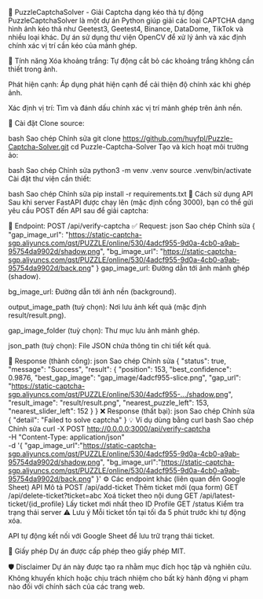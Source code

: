 🧩 PuzzleCaptchaSolver - Giải Captcha dạng kéo thả tự động
PuzzleCaptchaSolver là một dự án Python giúp giải các loại CAPTCHA dạng hình ảnh kéo thả như Geetest3, Geetest4, Binance, DataDome, TikTok và nhiều loại khác. Dự án sử dụng thư viện OpenCV để xử lý ảnh và xác định chính xác vị trí cần kéo của mảnh ghép.

🎯 Tính năng
Xóa khoảng trắng: Tự động cắt bỏ các khoảng trắng không cần thiết trong ảnh.

Phát hiện cạnh: Áp dụng phát hiện cạnh để cải thiện độ chính xác khi ghép ảnh.

Xác định vị trí: Tìm và đánh dấu chính xác vị trí mảnh ghép trên ảnh nền.

🚀 Cài đặt
Clone source:

bash
Sao chép
Chỉnh sửa
git clone https://github.com/huyfpl/Puzzle-Captcha-Solver.git
cd Puzzle-Captcha-Solver
Tạo và kích hoạt môi trường ảo:

bash
Sao chép
Chỉnh sửa
python3 -m venv .venv
source .venv/bin/activate
Cài đặt thư viện cần thiết:

bash
Sao chép
Chỉnh sửa
pip install -r requirements.txt
🧠 Cách sử dụng API
Sau khi server FastAPI được chạy lên (mặc định cổng 3000), bạn có thể gửi yêu cầu POST đến API sau để giải captcha:

📮 Endpoint: POST /api/verify-captcha
✅ Request:
json
Sao chép
Chỉnh sửa
{
  "gap_image_url": "https://static-captcha-sgp.aliyuncs.com/qst/PUZZLE/online/530/4adcf955-9d0a-4cb0-a9ab-95754da9902d/shadow.png",
  "bg_image_url": "https://static-captcha-sgp.aliyuncs.com/qst/PUZZLE/online/530/4adcf955-9d0a-4cb0-a9ab-95754da9902d/back.png"
}
gap_image_url: Đường dẫn tới ảnh mảnh ghép (shadow).

bg_image_url: Đường dẫn tới ảnh nền (background).

output_image_path (tuỳ chọn): Nơi lưu ảnh kết quả (mặc định result/result.png).

gap_image_folder (tuỳ chọn): Thư mục lưu ảnh mảnh ghép.

json_path (tuỳ chọn): File JSON chứa thông tin chi tiết kết quả.

🔁 Response (thành công):
json
Sao chép
Chỉnh sửa
{
  "status": true,
  "message": "Success",
  "result": {
    "position": 153,
    "best_confidence": 0.9876,
    "best_gap_image": "gap_image/4adcf955-slice.png",
    "gap_url": "https://static-captcha-sgp.aliyuncs.com/qst/PUZZLE/online/530/4adcf955-.../shadow.png",
    "result_image": "result/result.png",
    "nearest_puzzle_left": 153,
    "nearest_slider_left": 152
  }
}
❌ Response (thất bại):
json
Sao chép
Chỉnh sửa
{
  "detail": "Failed to solve captcha"
}
💡 Ví dụ dùng bằng curl
bash
Sao chép
Chỉnh sửa
curl -X POST http://0.0.0.0:3000/api/verify-captcha \
-H "Content-Type: application/json" \
-d '{
  "gap_image_url":"https://static-captcha-sgp.aliyuncs.com/qst/PUZZLE/online/530/4adcf955-9d0a-4cb0-a9ab-95754da9902d/shadow.png",
  "bg_image_url":"https://static-captcha-sgp.aliyuncs.com/qst/PUZZLE/online/530/4adcf955-9d0a-4cb0-a9ab-95754da9902d/back.png"
}'
⚙ Các endpoint khác (liên quan đến Google Sheet)
API	Mô tả
POST /api/add-ticket	Thêm ticket mới (qua form)
GET /api/delete-ticket?ticket=abc	Xoá ticket theo nội dung
GET /api/latest-ticket/{id_profile}	Lấy ticket mới nhất theo ID Profile
GET /status	Kiểm tra trạng thái server
⚠️ Lưu ý
Mỗi ticket tồn tại tối đa 5 phút trước khi tự động xóa.

API tự động kết nối với Google Sheet để lưu trữ trạng thái ticket.

📄 Giấy phép
Dự án được cấp phép theo giấy phép MIT.

🛡️ Disclaimer
Dự án này được tạo ra nhằm mục đích học tập và nghiên cứu. Không khuyến khích hoặc chịu trách nhiệm cho bất kỳ hành động vi phạm nào đối với chính sách của các trang web.

